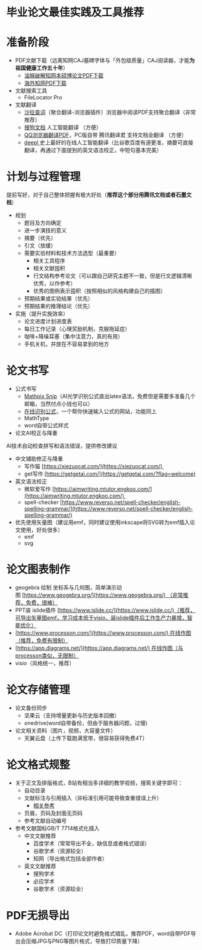 # 毕业论文最佳实践及工具推荐

<a name="TMVrI"></a>
# 准备阶段
- PDF文献下载（远离知网CAJ墓碑字体与「外包级质量」CAJ阅读器，才能**为祖国健康工作五十年**）
  - [油猴破解知网本硕博论文PDF下载](http://blog.sciencenet.cn/blog-3428464-1225588.html)
  - [海外知网PDF下载](http://gb.kns8.cnki.net/KNS/DefaultResult/Index?dbcode=SCDB&kw=%E8%88%B9%E8%88%B6%20%E7%9B%AE%E6%A0%87%E6%A3%80%E6%B5%8B&korder=SU)
- 文献搜索工具
  - FileLocator Pro
- 文献翻译
  - [沙拉查词](https://saladict.crimx.com/)（聚合翻译-浏览器插件）浏览器中阅读PDF支持聚合翻译（非常推荐）
  - [搜狗文档](https://fanyi.sogou.com/?fr=common_index_nav_pc_product) 人工智能翻译 （方便）
  - [QQ浏览器翻译PDF](https://browser.qq.com/)，PC版自带 腾讯翻译君 支持文档全翻译 （方便）
  - [deepl ](https://www.deepl.com/zh/translator)史上最好的在线人工智能翻译（比谷歌百度有道更准，摘要可直接翻译，再通过下面提到的英文语法校正，中短句基本完美）
<a name="Mty4W"></a>
# 计划与过程管理
提前写好，对于自己整体把握有极大好处（**推荐这个部分用腾讯文档或者石墨文档**）

- 规划
  - 题目及方向确定
  - 进一步演技的意义
  - 摘要（优先）
  - 引文（放缓）
  - 需要实验材料和技术方法选型（最重要）
    - 相关工具程序
    - 相关文献囤积
    - 行文结构参考论文（可以跟自己研究主题不一致，但是行文逻辑清晰优秀，以作参考）
    - 优秀的图例表示囤积（按照相似的风格构建自己的插图）
  - 预期结果或实验结果（优先）
  - 预期结果的推理结论（优先）
- 实施（提升实施效率）
  - 论文进度计划进度表
  - 每日工作记录（心理奖励机制，克服拖延症）
  - 咖啡+降噪耳塞（集中注意力，真的有用）
  - 手机关机，并放在不容易拿到的地方
<a name="mmEIr"></a>
# 论文书写

- 公式书写
  - [Mathpix Snip](https://mathpix.com/)（AI光学识别公式直出latex语法，免费但是需要多准备几个邮箱，当然付点小钱也可以）
  - [在线识别公式](http://www.gongshi996.com/)，一个帮你快速输入公式的网站，功能同上
  - MathType
  - word自带公式样式<br />
- 论文AI校正与降重

AI技术自动检查拼写和语法错误，提供修改建议

  - 中文辅助修正与降重
    - 写作猫 [https://xiezuocat.com/](https://xiezuocat.com/) 
    - get写作 [https://getgetai.com/](https://getgetai.com/?flag=welcome)
  - 英文语法校正
    - 微软爱写作 [https://aimwriting.mtutor.engkoo.com/](https://aimwriting.mtutor.engkoo.com/) 
    - spell-checker [https://www.reverso.net/spell-checker/english-spelling-grammar/](https://www.reverso.net/spell-checker/english-spelling-grammar/)
- 优先使用矢量图（建议用emf，同时建议使用inkscape将SVG转为emf插入论文使用，好处很多）
  - emf
  - svg
<a name="r6brN"></a>
# 论文图表制作

- geogebra 绘制 坐标系与几何图，简单演示动图 [https://www.geogebra.org/](https://www.geogebra.org/) （非常推荐，免费，很棒）
- PPT装 islide插件 [https://www.islide.cc/](https://www.islide.cc/)（推荐，可导出矢量图emf，学习成本低于visio，装islide插件后工作生产力暴增，智能优化）
- [https://www.processon.com/](https://www.processon.com/) 在线作图（推荐，免费有限制）
- [https://app.diagrams.net/](https://app.diagrams.net/) 在线作图（与processon类似，无限制）
- visio（风格统一，推荐）
<a name="i4hCH"></a>
# 论文存储管理

- 论文备份同步
  - 坚果云（支持增量更新与历史版本回撤）
  - onedrive(word自带备份，但由于服务器问题，过慢)
- 论文相关资料（图片，视频，大容量文件）
  - 天翼云盘（上传下载跑满宽带，很容易获得免费4T）
<a name="zOiCK"></a>
# 论文格式规整

- 关于正文及排版格式，B站有相当多详细的教学视频，搜索关键字即可：
  - 自动目录
  - 文献标注与引用插入（非标准引用可能导致查重错误上升）
    - [相关参考](https://zhuanlan.zhihu.com/p/26508385)
  - 页眉，页码及封面无页码
  - 参考文献自动编号
- 参考文献国标GB/T 7714格式化插入
  - 中文文献推荐
    - 百度学术（常常导出不全，缺信息或者格式错误）
    - 谷歌学术（资源较全）
    - 知网（导出格式包括全部作者）
  - 英文文献推荐
    - 搜狗学术
    - 必应学术
    - 谷歌学术（资源较全）
<a name="Xoj8S"></a>
# PDF无损导出

- Adobe Acrobat DC（打印论文时避免格式错乱，推荐PDF，word自带PDF导出会压缩JPG与PNG等图片格式，导致打印质量下降）




